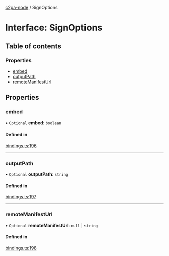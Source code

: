 [c2pa-node](../README.md) / SignOptions

# Interface: SignOptions

## Table of contents

### Properties

- [embed](SignOptions.md#embed)
- [outputPath](SignOptions.md#outputpath)
- [remoteManifestUrl](SignOptions.md#remotemanifesturl)

## Properties

### embed

• `Optional` **embed**: `boolean`

#### Defined in

[bindings.ts:196](https://github.com/contentauth/c2pa-node/blob/9a5e055/js-src/bindings.ts#L196)

___

### outputPath

• `Optional` **outputPath**: `string`

#### Defined in

[bindings.ts:197](https://github.com/contentauth/c2pa-node/blob/9a5e055/js-src/bindings.ts#L197)

___

### remoteManifestUrl

• `Optional` **remoteManifestUrl**: ``null`` \| `string`

#### Defined in

[bindings.ts:198](https://github.com/contentauth/c2pa-node/blob/9a5e055/js-src/bindings.ts#L198)
